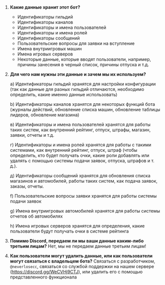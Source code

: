 1) **Какие данные хранит этот бот?**

    - Идентификаторы гильдий
    - Идентификаторы каналов 
    - Идентификаторы и имена пользователей 
    - Идентификаторы и имена ролей
    - Идентификаторы сообщений
    - Пользовательские вопросы для заявки на вступление 
    - Имена внутриигровых машин 
    - Имена игровых серверов
    - Некоторые данные, которые вводят пользователи, например, причины занесения в черный список, причины отпуска и т.д.

2) **Для чего нам нужны эти данные и зачем мы их используем?**

    a) Идентификаторы гильдий хранятся для настройки конфигурации (так как данные для разных гильдий отличаются, необходимо определить, какие именно данные использовать)

    b) Идентификаторы каналов хранятся для некоторых функций бота (журналы действий, обновление списка машин, обновление таблицы лидеров, обновление магазина)
    
    в) Идентификаторы и имена пользователей хранятся для работы таких систем, как внутренний рейтинг, отпуск, штрафы, магазин, заявки, отчеты и т.д. 
    
    г) Идентификаторы и имена ролей хранятся для работы с такими системами, как внутренний рейтинг, отпуск, штраф (чтобы определить, кто будет получать очки, какие роли добавлять или удалять с помощью системы подачи заявок, отпуска, штрафов и т. д.).
    
    д) Идентификаторы сообщений хранятся для обновления списка магазинов и автомобилей, работы таких систем, как подача заявок, заказы, отчеты.

    f) Пользовательские вопросы заявки хранятся для работы системы подачи заявок

    g) Имена внутриигровых автомобилей хранятся для работы системы отчетов об автомобилях

    h) Имена игровых серверов хранятся для определения, какие пользователи будут получать очки в системе рейтинга

3) **Помимо Discord, передаем ли мы ваши данные каким-либо третьим лицам?**
    Нет, мы не передаем данные третьим лицам!

4) **Как пользователи могут удалить данные, или как пользователи могут связаться с владельцем бота?**
     Связаться с разработчиком, `@neverlosecc`, связаться со службой поддержки на нашем сервере (https://discord.gg/WeCVHj9CTJ), или удалить его с помощью представленного функционала

